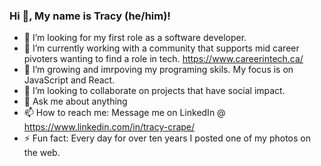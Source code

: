 ### Hi 👋, My name is Tracy (he/him)!

- 🤔 I’m looking for my first role as a software developer.
- 🔭 I’m currently working with a community that supports mid career pivoters wanting to find a role in tech. https://www.careerintech.ca/
- 🌱 I’m growing and imrpoving my programing skils. My focus is on JavaScript and React.
- 👯 I’m looking to collaborate on projects that have social impact.
- 💬 Ask me about anything
- 📫 How to reach me: Message me on LinkedIn @ https://www.linkedin.com/in/tracy-crape/
- ⚡ Fun fact: Every day for over ten years I posted one of my photos on the web.
